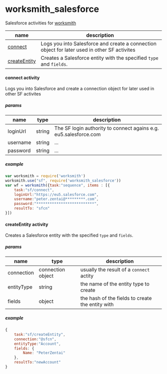 # worksmith_salesforce
Salesforce activities for [worksmith](npmjs.com/package/worksmith)

name | description
--- | ---
[connect](#connect-activity) | Logs you into Salesforce and create a connection object for later used in other SF activites
[createEntity](#createentity-activity) | Creates a Salesforce entity with the specified `type` and `fields`.




#### connect activity
Logs you into Salesforce and create a connection object for later used in other SF activites
##### params
name | type | description
--- | --- | ---
loginUrl | string | The SF login authority to connect agains e.g. eu5.salesforce.com
username | string | ...
password | string | ...

##### example

```javascript
var worksmith = require('worksmith')
worksmith.use("sf", require('worksmith_salesforce'))
var wf = worksmith({task:"sequence", items : [{
    task:"sf/connect",
    loginUrl:"https://eu5.salesforce.com",
    username:"peter.zentai@*********.com",
    password:"**************************",
    resultTo: "sfcn"
}])
```

#### createEntity activity
Creates a Salesforce entity with the specified `type` and `fields`.

##### params
name | type | description
--- | --- | ---
connection | connection object | usually the result of a `connect` actity
entityType | string | the name of the entity type to create
fields | object | the hash of the fields to create the entity with

##### example

```javascript
{
    task:"sf/createEntity",
    connection:"@sfcn",
    entityType:"Account",
    fields: {
        Name: "PeterZentai"
    },
    resultTo:"newAccount"
}
```
